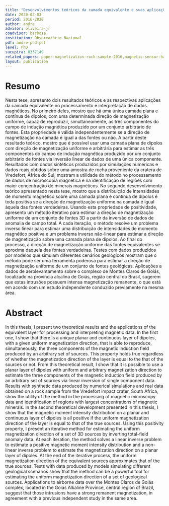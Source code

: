 ```yaml
---
title: "Desenvolvimentos teóricos da camada equivalente e suas aplicações a dados magnéticos"
date: 2020-02-03
period: 2016-2020
author: andre
advisor: oliveira-jr
coadvisor: barbosa
institution: Observatório Nacional
pdf: andre-phd.pdf
level: PhD
sucupira: 8337149
related_papers: paper-magnetization-rock-sample-2016,magnetic-sensor-hall,sensor-hall-materials
layout: publication
---
```


# Resumo

Nesta tese, apresento dois resultados teóricos e as respectivas aplicações da
camada equivalente no processamento e interpretação de dados magnéticos. No
primeiro deles, mostro que há uma única camada plana e contínua de dipolos, com
uma determinada direção de magnetização uniforme, capaz de reproduzir,
simultaneamente, as três componentes do campo de indução magnética produzido
por um conjunto arbitrário de fontes. Esta propriedade é válida
independentemente se a direção de magnetização na camada é igual a das fontes
ou não. A partir deste resultado teórico, mostro que é possível usar uma camada
plana de dipolos com direção de magnetização uniforme e arbitrária para estimar
as três componentes do campo de indução magnética produzido por um conjunto
arbitrário de fontes via inversão linear de dados de uma única componente.
Resultados com dados sintéticos produzidos por simulações numéricas e dados
reais obtidos sobre uma amostra de rocha proveniente da cratera de Vredefort,
África do Sul, mostram a utilidade do método no processamento de dados de
microscopia magnética e na identificação de regiões com maior concentração de
minerais magnéticos. No segundo desenvolvimento teórico apresentado nesta tese,
mostro que a distribuição de intensidades de momento magnético sobre uma camada
plana e contínua de dipolos é toda positiva se a direção de magnetização
uniforme na camada é igual àquela das fontes verdadeiras. Usando esta
propriedade de positividade, apresento um método iterativo para estimar a
direção de magnetização uniforme de um conjunto de fontes 3D a partir da
inversão de dados de anomalia de campo total. A cada iteração, o método
resolve um problema inverso linear para estimar uma distribuição de
intensidades de momento magnético positiva e um problema inverso não-linear
para estimar a direção de magnetização sobre uma camada plana de dipolos. Ao
final do processo, a direção de magnetização uniforme das fontes equivalentes
se aproxima daquela das fontes verdadeiras. Testes com dados produzidos por
modelos que simulam diferentes cenários geológicos mostram que o método pode
ser uma ferramenta poderosa para estimar a direção de magnetização uniforme de
um conjunto de fontes geológicas. Aplicações a dados de aerolevantamento sobre
o complexo de Montes Claros de Goiás, localizado na província alcalina de
Goiás, região central do Brasil, sugerem que estas intrusões possuem intensa
magnetização remanente, o que está em acordo com um estudo independente
conduzido previamente na mesma área.


# Abstract

In this thesis, I present two theoretical results and the applications of the
equivalent layer for processing and interpreting magnetic data. In the first
one, I show that there is a unique planar and continuous layer of dipoles, with
a given uniform magnetization direction, that is able to reproduce,
simultaneously, the three components of the magnetic induction field produced
by an arbitrary set of sources. This property holds true regardless of whether
the magnetization direction of the layer is equal to the that of the sources or
not. From this theoretical result, I show that it is possible to use a planar
layer of dipoles with uniform and arbitrary magnetization direction to estimate
the three components of the magnetic induction field produced by an arbitrary
set of sources via linear inversion of single component data. Results with
synthetic data produced by numerical simulations and real data obtained on a
rock sample from the Vredefort impact crater, South Africa, show the utility of
the method in the processing of magnetic microscopy data and identification of
regions with largest concentrations of magnetic minerals. In the second
theoretical development presented in this thesis, I show that the magnetic
moment intensity distribution on a planar and continuous layer of dipoles is
all positive if the uniform magnetization direction of the layer is equal to
that of the true sources. Using this positivity property, I present an
iterative method for estimating the uniform magnetization direction of a set of
3D sources by inverting total-field anomaly data. At each iteration, the method
solves a linear inverse problem to estimate a positive magnetic moment
intensity distribution and a non-linear inverse problem to estimate the
magnetization direction on a planar layer of dipoles. At the end of the
iterative process, the uniform magnetization direction of the equivalent
sources approximates that of the true sources. Tests with data produced by
models simulating different geological scenarios show that the method can be a
powerful tool for estimating the uniform magnetization direction of a set of
geological sources. Applications to airborne data over the Montes Claros de
Goiás complex, located in the Goiás Alkaline Province, central region of
Brazil, suggest that those intrusions have a strong remanent magnetization, in
agreement with a previous independent study in the same area.
